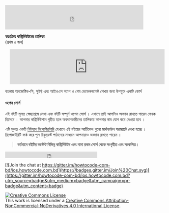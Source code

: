 <iframe src="https://www.facebook.com/plugins/like.php?href=https%3A%2F%2Fwww.facebook.com%2Fhowtocode.com.bd%2F&width=450&layout=standard&action=like&size=small&show_faces=true&share=true&height=80&appId=353725671441956" width="450" height="80" style="border:none;overflow:hidden" scrolling="no" frameborder="0" allowTransparency="true"></iframe>    

**স্বয়ংক্রিয় কন্ট্রিবিউটরের তালিকা**  
(প্রথম ৫ জন)  
<iframe scrolling="auto" frameborder="0" style="border:none; overflow:hidden; height:115px; width:100%; margin-left: 15;" allowTransparency="true" src="https://nuhil.github.io/api/contributions.html?repo=ios"></iframe>  

বাংলায় অবজেক্টিভ-সি, সুইফ্ট এবং আইওএস অ্যাপ ও গেম ডেভেলপমেন্ট শেখার জন্য উপযুক্ত একটি কোর্স

#### ওপেন সোর্স

এই বইটি মূলত স্বেচ্ছাশ্রমে লেখা এবং বইটি সম্পূর্ন ওপেন সোর্স । এখানে তাই আপনিও অবদান রাখতে পারেন লেখক হিসেবে । আপনার কন্ট্রিবিউশান গৃহীত হলে অবদানকারীদের তালিকায় আপনার নাম যোগ করে দেওয়া হবে ।

এটি মূলত একটি [গিটহাব রিপোজিটোরি](https://github.com/howtocode-com-bd/ios.howtocode.com.bd)  যেখানে এই বইয়ের আর্টিকেল গুলো মার্কডাউন ফরম্যাটে লেখা হচ্ছে । রিপোজটরিটি ফর্ক করে পুল রিকুয়েস্ট পাঠানোর মাধ্যমে আপনারাও অবদান রাখতে পারেন ।   

> **বর্তমানে বইটির কন্টেন্ট বিভিন্ন কন্ট্রিবিউটর এবং নানা রকম সোর্স থেকে সংগৃহীত এবং সংকলিত।**

<iframe src="https://www.facebook.com/plugins/like.php?href=http%3A%2F%2Fios.howtocode.com.bd&amp;width&amp;layout=button_count&amp;action=like&amp;show_faces=false&amp;share=true&amp;height=21&amp;appId=353725671441956" scrolling="no" frameborder="0" style="border:none; overflow:hidden; height:21px;" allowTransparency="true"></iframe>  

[![Join the chat at https://gitter.im/howtocode-com-bd/ios.howtocode.com.bd](https://badges.gitter.im/Join%20Chat.svg)](https://gitter.im/howtocode-com-bd/ios.howtocode.com.bd?utm_source=badge&utm_medium=badge&utm_campaign=pr-badge&utm_content=badge)

<a rel="license" href="http://creativecommons.org/licenses/by-nc-nd/4.0/"><img alt="Creative Commons License" style="border-width:0" src="https://i.creativecommons.org/l/by-nc-nd/4.0/88x31.png" /></a><br />This work is licensed under a <a rel="license" href="http://creativecommons.org/licenses/by-nc-nd/4.0/">Creative Commons Attribution-NonCommercial-NoDerivatives 4.0 International License</a>.

